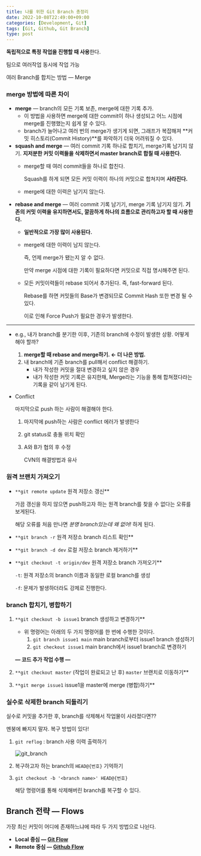 ```yaml
---
title: 나를 위한 Git Branch 총정리
date: 2022-10-08T22:49:00+09:00
categories: [Development, Git]
tags: [Git, Github, Git Branch]
type: post
---
```

**독립적으로 특정 작업을 진행할 때 사용**한다.

팀으로 여러작업 동시에 작업 가능

여러 Branch를 합치는 방법 — Merge

### merge 방법에 따른 차이

- **merge** — branch의 모든 기록 보존, merge에 대한 기록 추가.
    - 이 방법을 사용하면 merge에 대한 commit이 하나 생성되고 어느 시점에 merge를 진행했는지 쉽게 알 수 있다.
    - branch가 늘어나고 여러 번의 merge가 생기게 되면, 그래프가 복잡해져 **커밋 히스토리(Commit History)**를 파악하기 더욱 어려워질 수 있다.
- **squash and merge** — 여러 commit 기록 하나로 합치기, merge기록 남기지 않기.
**지저분한 커밋 이력들을 삭제하면서 master branch로 합칠 때 사용한다.**
    - merge할 때 여러 commit들을 하나로 합친다.
        
        Squash를 하게 되면 모든 커밋 이력이 하나의 커밋으로 합쳐지며 **사라진다.**
        
    - merge에 대한 이력은 남기지 않는다.
- **rebase and merge** — 여러 commit 기록 남기기, merge 기록 남기지 않기.
**기존의 커밋 이력을 유지하면서도, 깔끔하게 하나의 흐름으로 관리하고자 할 때 사용한다.**
    - **일반적으로 가장 많이 사용된다.**
    - merge에 대한 이력이 남지 않는다.
        
        즉, 언제 merge가 됐는지 알 수 없다.
        
        만약 merge 시점에 대한 기록이 필요하다면 커밋으로 직접 명시해주면 된다.
        
    - 모든 커밋이력들이 rebase 되어서 추가된다. 즉, fast-forward 된다.
        
        Rebase를 하면 커밋들의 Base가 변경되므로 Commit Hash 또한 변경 될 수 있다. 
        
        이로 인해 Force Push가 필요한 경우가 발생한다.
        

---

- e.g., 내가 branch를 분기한 이후, 기존의 branch에 수정이 발생한 상황. 어떻게 해야 할까?
    1. **merge할 때 rebase and merge하기. ← 더 나은 방법.**
    2. 내 branch에 기존 branch를 pull해서 conflict 해결하기.
        - 내가 작성한 커밋을 절대 변경하고 싶지 않은 경우
        - 내가 작성한 커밋 기록은 유지한채, Merge라는 기능을 통해 합쳐졌다라는 기록을 같이 남기게 된다.
- Conflict
    
    마지막으로 push 하는 사람이 해결해야 한다.
    
    1. 마지막에 push하는 사람은 conflict 에러가 발생한다
    2. git status로 충돌 위치 확인
    3. A와 B가 협의 후 수정
        
        CVN의 해결방법과 유사
        

### 원격 브랜치 가져오기

- `**git remote update` 원격 저장소 갱신**
    
    가끔 갱신을 하지 않으면 push하고자 하는 원격 branch를 찾을 수 없다는 오류를 보게된다.
    
    해당 오류를 처음 만나면 *분명 branch있는데 왜 없어!* 하게 된다.
    
- `**git branch -r` 원격 저장소 branch 리스트 확인**
- `**git branch -d dev` 로컬 저장소 branch 제거하기**
- `**git checkout -t origin/dev` 원격 저장소 branch 가져오기**
    
    `-t`: 원격 저장소의 branch 이름과 동일한 로컬 branch를 생성
    
    `-f`: 문제가 발생하더라도 강제로 진행한다.
    

### branch 합치기, 병합하기

1. `**git checkout -b issue1` branch 생성하고 변경하기**
    - 위 명령어는 아래의 두 가지 명령어를 한 번에 수행한 것이다.
        1. `git branch issue1 main` main branch로부터 issue1 branch 생성하기
        2. `git checkout issue1` main branch에서 issue1 branch로 변경하기
    
    **— 코드 추가 작업 수행 —**
    
2. `**git checkout master` (작업이 완료되고 난 후) `master` 브랜치로 이동하기**
3. `**git merge issue1` issue1을 master에 merge (병합)하기**

### 실수로 삭제한 branch 되돌리기

실수로 커밋을 추가한 후, branch를 삭제해서 작업물이 사라졌다면??

멘붕에 빠지지 말자. 복구 방법이 있다!

1. `git reflog` : branch 사용 이력 출력하기
    
    ![git_branch](/imgs/git_branch0.png)
    
2. 복구하고자 하는 branch의 `HEAD@{번호}` 기억하기
3. `git checkout -b '<branch name>' HEAD@{번호}`
    
    해당 명령어를 통해 삭제해버린 branch를 복구할 수 있다.
    

## Branch 전략 — Flows

가장 최신 커밋이 어디에 존재하느냐에 따라 두 가지 방법으로 나뉜다.

- **Local 중심 — [Git Flow](https://www.notion.so/Git-Flow-aaf663b86f2644ab9a9774d9771d424a?pvs=21)**
- **Remote 중심 — [Github Flow](https://www.notion.so/Github-Flow-59d94e2ceaa145f9b041dc024d65af30?pvs=21)**